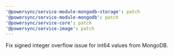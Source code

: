 ```yaml
---
'@powersync/service-module-mongodb-storage': patch
'@powersync/service-module-mongodb': patch
'@powersync/service-core': patch
'@powersync/service-image': patch
---
```


Fix signed integer overflow issue for int64 values from MongoDB.
